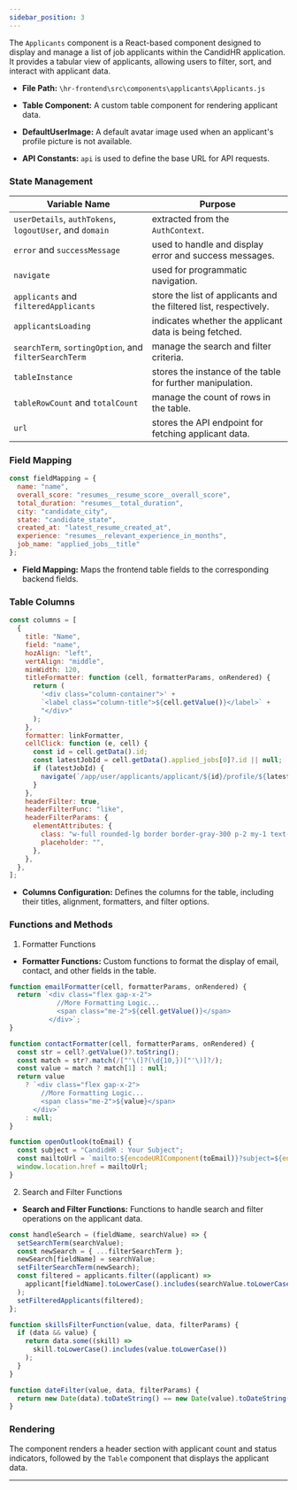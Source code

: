 ```yaml
---
sidebar_position: 3
---
```


The `Applicants` component is a React-based component designed to display and manage a list of job applicants within the CandidHR application. It provides a tabular view of applicants, allowing users to filter, sort, and interact with applicant data. 

- **File Path:** `\hr-frontend\src\components\applicants\Applicants.js`

- **Table Component:** A custom table component for rendering applicant data.
- **DefaultUserImage:** A default avatar image used when an applicant's profile picture is not available.
- **API Constants:** `api` is used to define the base URL for API requests.

### State Management
| Variable Name|Purpose|
|---|---|
| `userDetails`, `authTokens`, `logoutUser`, and `domain`| extracted from the `AuthContext`.|
| `error` and `successMessage`| used to handle and display error and success messages.|
| `navigate`| used for programmatic navigation.|
| `applicants` and `filteredApplicants`| store the list of applicants and the filtered list, respectively.|
| `applicantsLoading`| indicates whether the applicant data is being fetched.|
| `searchTerm`, `sortingOption`, and `filterSearchTerm`| manage the search and filter criteria.|
| `tableInstance`| stores the instance of the table for further manipulation.|
| `tableRowCount` and `totalCount`| manage the count of rows in the table.|
| `url`| stores the API endpoint for fetching applicant data.|

### Field Mapping

```javascript
const fieldMapping = {
  name: "name",
  overall_score: "resumes__resume_score__overall_score",
  total_duration: "resumes__total_duration",
  city: "candidate_city",
  state: "candidate_state",
  created_at: "latest_resume_created_at",
  experience: "resumes__relevant_experience_in_months",
  job_name: "applied_jobs__title"
};
```

- **Field Mapping:** Maps the frontend table fields to the corresponding backend fields.

### Table Columns

```javascript
const columns = [
  {
    title: "Name",
    field: "name",
    hozAlign: "left",
    vertAlign: "middle",
    minWidth: 120,
    titleFormatter: function (cell, formatterParams, onRendered) {
      return (
        '<div class="column-container">' +
        `<label class="column-title">${cell.getValue()}</label>` +
        "</div>"
      );
    },
    formatter: linkFormatter,
    cellClick: function (e, cell) {
      const id = cell.getData().id;
      const latestJobId = cell.getData().applied_jobs[0]?.id || null;
      if (latestJobId) {
        navigate(`/app/user/applicants/applicant/${id}/profile/${latestJobId}/overview/`);
      }
    },
    headerFilter: true,
    headerFilterFunc: "like",
    headerFilterParams: {
      elementAttributes: {
        class: "w-full rounded-lg border border-gray-300 p-2 my-1 text-sm focus:outline-none focus:ring-2 focus:ring-blue-500",
        placeholder: "",
      },
    },
  },
];
```

- **Columns Configuration:** Defines the columns for the table, including their titles, alignment, formatters, and filter options.

### Functions and Methods

1. Formatter Functions
- **Formatter Functions:** Custom functions to format the display of email, contact, and other fields in the table.

```javascript
function emailFormatter(cell, formatterParams, onRendered) {
  return `<div class="flex gap-x-2">
            //More Formatting Logic...
            <span class="me-2">${cell.getValue()}</span>
          </div>`;
}

function contactFormatter(cell, formatterParams, onRendered) {
  const str = cell?.getValue()?.toString();
  const match = str?.match(/["'\(]?(\d{10,})["'\)]?/);
  const value = match ? match[1] : null;
  return value
    ? `<div class="flex gap-x-2">
        //More Formatting Logic...
        <span class="me-2">${value}</span>
      </div>`
    : null;
}

function openOutlook(toEmail) {
  const subject = "CandidHR : Your Subject";
  const mailtoUrl = `mailto:${encodeURIComponent(toEmail)}?subject=${encodeURIComponent(subject)}`;
  window.location.href = mailtoUrl;
}
```


2. Search and Filter Functions
- **Search and Filter Functions:** Functions to handle search and filter operations on the applicant data.

```javascript
const handleSearch = (fieldName, searchValue) => {
  setSearchTerm(searchValue);
  const newSearch = { ...filterSearchTerm };
  newSearch[fieldName] = searchValue;
  setFilterSearchTerm(newSearch);
  const filtered = applicants.filter((applicant) =>
    applicant[fieldName].toLowerCase().includes(searchValue.toLowerCase())
  );
  setFilteredApplicants(filtered);
};

function skillsFilterFunction(value, data, filterParams) {
  if (data && value) {
    return data.some((skill) =>
      skill.toLowerCase().includes(value.toLowerCase())
    );
  }
}

function dateFilter(value, data, filterParams) {
  return new Date(data).toDateString() == new Date(value).toDateString();
}
```

### Rendering
The component renders a header section with applicant count and status indicators, followed by the `Table` component that displays the applicant data.


---

